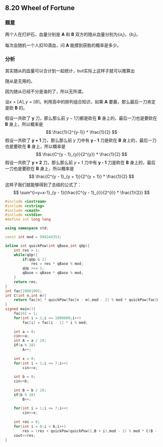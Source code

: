 ## 8.20 Wheel of Fortune

### 题意

两个人在打炉石，血量分别是 **A** 和 **B** 双方的随从血量分别为$\{a_i\}$，$\{b_i\}$。

每次会随机一个人扣10滴血，问 **A** 能撑到获胜的概率是多少。

### 分析

其实随从的血量可以合计到一起统计，but实际上这样子就可以推算出

随从是无用的。

因为随从已经不分是谁的了，所以无所谓。

设$x = \lceil{A}\rceil,y = \lceil{B}\rceil$，利用高中的排列组合知识，如果 **A** 要赢，那么最后一刀肯定是砍 **B** 的。

假设一共砍了 **y** 刀，那么那么前 $y - 1$刀都是砍在 **B** 身上的，最后一刀也是要砍在 **B** 身上，所以概率是 
$$
\frac{1}{2^{y-1}} * \frac{1}{2}
$$
假设一共砍了 **y + 1** 刀，那么那么前 $y$ 刀中有 **y - 1** 刀是砍在 **B** 身上的，最后一刀也是要砍在 **B** 身上，所以概率是 
$$
\frac{C^{y - 1}_{y}}{2^{y}} * \frac{1}{2}
$$
假设一共砍了 **y + 2** 刀，那么那么前 $y + 1$ 刀中有 **y - 1** 刀是砍在 **B** 身上的，最后一刀也是要砍在 **B** 身上，所以概率是 
$$
\frac{C^{y - 1}_{y + 1}}{2^{y + 1}} * \frac{1}{2}
$$
这样子我们就能够得到了总结的公式了：
$$
\sum^{i=y+x-1}_{y - 1}{\frac{C^{y - 1}_{i}}{2^{i}} * \frac{1}{2}}
$$

```C++
#include <iostream>
#include <cstring>
#include <cmath>
#include <cstdio>
#define int long long

using namespace std;

const int mod = 998244353;

inline int quickPow(int qBase,int qUp){
	int res = 1;
	while(qUp){
		if(qUp & 1)
			res = res * qBase % mod;
		qUp >>= 1;
		qBase = qBase * qBase % mod;
	}
	return res;
}
int fac[1000100];
int C(int n,int m){
	return fac[n] * quickPow(fac[n - m],mod - 2) % mod * quickPow(fac[m],mod - 2) % mod;
}
signed main(){
	fac[0] = 1;
	for(int i = 1;i <= 1000000;i++)
		fac[i] = fac[i - 1] * i % mod;
	
	int a = 0;
	cin>>a;
	int A = a / 10;
	if(a % 10)	
		A++; 
		
	int x = 0;
	for(int i = 1;i <= 7;i++)
		cin>>x;
		
	int b = 0;
	cin>>b;
	
	int B = b / 10;
	if(b % 10)	
		B++;
		
	for(int i = 1;i <= 7;i++)
		cin>>x;
	
	int res = 0;
	for(int i = 0;i < A;i++)
		res = (res + quickPow(quickPow(2,B + i),mod - 2) % mod * C(B - 1 + i,B - 1) % mod) % mod;
	cout<<res;
}
```

